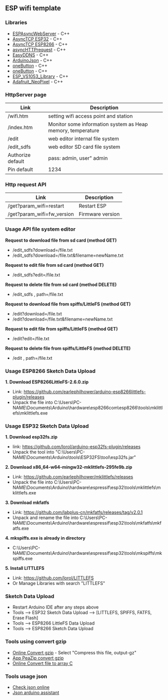 ## ESP wifi template

### Libraries
- [ESPAsyncWebServer](https://github.com/me-no-dev/ESPAsyncWebServer) - C++
- [AsyncTCP ESP32](https://github.com/me-no-dev/AsyncTCP) - C++
- [AsyncTCP ESP8266](https://github.com/me-no-dev/ESPAsyncTCP) - C++
- [asyncHTTPrequest](https://github.com/boblemaire/asyncHTTPrequest) - C++
- [EasyDDNS](https://github.com/ayushsharma82/EasyDDNS) - C++
- [ArduinoJson](https://github.com/bblanchon/ArduinoJson/tree/5.x) - C++
- [oneButton](https://github.com/mathertel/OneButton) - C++
- [oneButton](https://github.com/mathertel/OneButton) - C++
- [ESP_VS1053_Library](https://github.com/baldram/ESP_VS1053_Library) - C++
- [Adafruit_NeoPixel](https://github.com/adafruit/Adafruit_NeoPixel) - C++

### HttpServer page
| Link | Description |
| ------ | ------ |
| /wifi.htm | setting wifi access point and station |
| /index.htm | Monitor some information system as Heap memory, temperature |
| /edit | web editor internal file system |
| /edit_sdfs | web editor SD card file system |
| Authorize default | pass: admin, user" admin |
| Pin default | 1234 |

### Http request API
| Link | Description |
| ------ | ------ |
| /get?param_wifi=restart | Restart ESP |
| /get?param_wifi=fw_version | Firmware version |

### Usage API file system editor
**Request to download file from sd card (method GET)**
  - /edit_sdfs?download=/file.txt
  - /edit_sdfs?download=/file.txt&filename=newName.txt

**Request to edit file from sd card (method GET)**
  - /edit_sdfs?edit=/file.txt

**Request to delete file from sd card (method DELETE)**
  - /edit_sdfs , path=/file.txt

**Request to download file from spiffs/LittleFS (method GET)**
  - /edit?download=/file.txt
  - /edit?download=/file.txt&filename=newName.txt

**Request to edit file from spiffs/LittleFS (method GET)**
  - /edit?edit=/file.txt

**Request to delete file from spiffs/LittleFS (method DELETE)**
  - /edit , path=/file.txt

### Usage ESP8266 Sketch Data Upload
**1. Download ESP8266LittleFS-2.6.0.zip**
  - Link: https://github.com/earlephilhower/arduino-esp8266littlefs-plugin/releases
  - Unpack the file into C:\Users\PC-NAME\Documents\Arduino\hardware\esp8266com\esp8266\tools\mklittlefs\mklittlefs.exe

### Usage ESP32 Sketch Data Upload
**1. Download esp32fs.zip**
  - link: https://github.com/lorol/arduino-esp32fs-plugin/releases
  - Unpack the tool into "C:\Users\PC-NAME\Documents\Arduino\tools\ESP32FS\tool\esp32fs.jar"

**2. Download x86_64-w64-mingw32-mklittlefs-295fe9b.zip**
  - Link: https://github.com/earlephilhower/mklittlefs/releases
  - Unpack the file into C:\Users\PC-NAME\Documents\Arduino\hardware\espressif\esp32\tools\mklittlefs\mklittlefs.exe

**3. Download mkfatfs**
  - Link: https://github.com/labplus-cn/mkfatfs/releases/tag/v2.0.1
  - Unpack and rename the file into C:\Users\PC-NAME\Documents\Arduino\hardware\espressif\esp32\tools\mkfatfs\mkfatfs.exe

**4. mkspiffs.exe is already in directory**
  - C:\Users\PC-NAME\Documents\Arduino\hardware\espressif\esp32\tools\mkspiffs\mkspiffs.exe

**5. Install LITTLEFS**
  - Link: https://github.com/lorol/LITTLEFS
  - Or Manage Libraries with search "LITTLEFS"

### Sketch Data Upload
  - Restart Arduino IDE after any steps above
  - Tools --> ESP32 Sketch Data Upload --> [LITTLEFS, SPIFFS, FATFS, Erase Flash]
  - Tools --> ESP8266 LittleFS Data Upload
  - Tools --> ESP8266 Sketch Data Upload

### Tools using convert gzip
- [Online Convert gzip](https://online-converting.com/archives/convert-to-gzip/) - Select "Compress this file, output-gz"
- [App PeaZip convert gzip](https://peazip.github.io/index.html)
- [Online Convert file to array C](http://tomeko.net/online_tools/file_to_hex.php?lang=en)

### Tools usage json
- [Check json online](http://json.parser.online.fr/)
- [Json arduino assistant](https://arduinojson.org/v5/assistant/)
